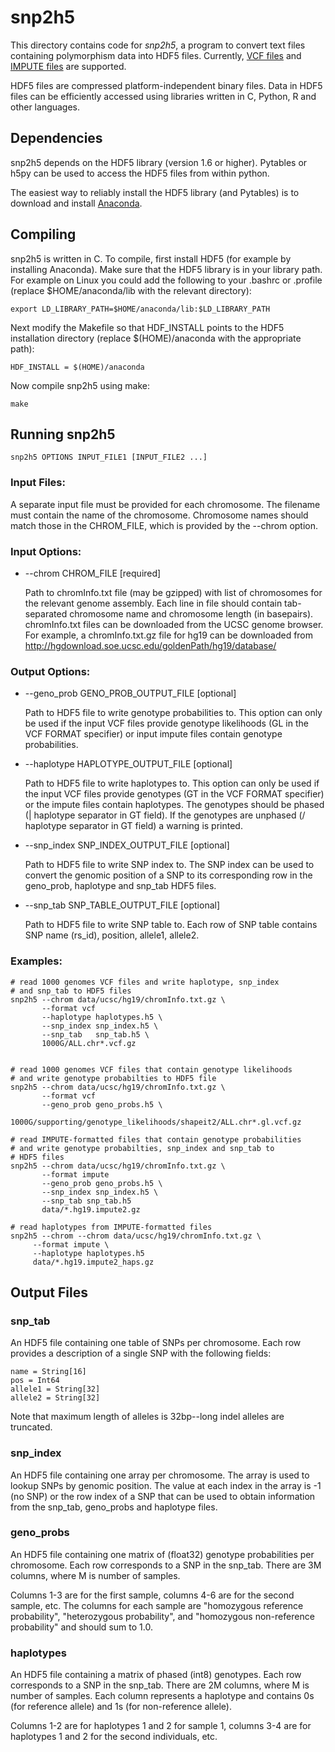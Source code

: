 snp2h5
======
This directory contains code for *snp2h5*, a program to convert
text files containing polymorphism data into HDF5 files. Currently,
[VCF files](http://faculty.washington.edu/browning/beagle/intro-to-vcf.html) and
[IMPUTE files](http://www.stats.ox.ac.uk/~marchini/software/gwas/file_format.html)
are supported.

HDF5 files are compressed platform-independent binary files. Data in
HDF5 files can be efficiently accessed using libraries written in C,
Python, R and other languages.


## Dependencies
snp2h5 depends on the HDF5 library (version 1.6 or higher). Pytables
or h5py can be used to access the HDF5 files from within python.

The easiest way to reliably install the HDF5 library (and Pytables) is 
to download and install [Anaconda](http://continuum.io/downloads).


## Compiling
snp2h5 is written in C. To compile, first install HDF5 (for example by installing
Anaconda). Make sure that the HDF5 library is in your library path. For example 
on Linux you could add the following to your .bashrc or .profile (replace
$HOME/anaconda/lib with the relevant directory):

    export LD_LIBRARY_PATH=$HOME/anaconda/lib:$LD_LIBRARY_PATH
       
Next modify the Makefile so that HDF_INSTALL points to the
HDF5 installation directory (replace $(HOME)/anaconda with the
appropriate path):

    HDF_INSTALL = $(HOME)/anaconda

Now compile snp2h5 using make:

    make

## Running snp2h5

    snp2h5 OPTIONS INPUT_FILE1 [INPUT_FILE2 ...]

### Input Files:
A separate input file must be provided for each chromosome. The
filename must contain the name of the chromosome. Chromosome names
should match those in the CHROM_FILE, which is provided by the --chrom option.

### Input Options:
* --chrom CHROM_FILE [required]

     Path to chromInfo.txt file (may be gzipped) with list of chromosomes
     for the relevant genome assembly. Each line in file should
     contain tab-separated chromosome name and chromosome length (in
     basepairs). chromInfo.txt files can be downloaded from the UCSC
     genome browser. For example, a chromInfo.txt.gz file for hg19 can
     be downloaded from
     http://hgdownload.soe.ucsc.edu/goldenPath/hg19/database/

### Output Options:
*  --geno_prob GENO_PROB_OUTPUT_FILE [optional]
    
     Path to HDF5 file to write genotype probabilities to.  This option can
     only be used if the input VCF files provide genotype likelihoods
     (GL in the VCF FORMAT specifier) or input impute files contain
	 genotype probabilities.

*  --haplotype HAPLOTYPE_OUTPUT_FILE [optional]

     Path to HDF5 file to write haplotypes to.  This option can only be
     used if the input VCF files provide genotypes (GT in the VCF
     FORMAT specifier) or the impute files contain haplotypes. The
     genotypes should be phased (| haplotype separator in GT
     field). If the genotypes are unphased (/ haplotype separator
	 in GT field)  a warning is printed.

*  --snp_index SNP_INDEX_OUTPUT_FILE [optional]

     Path to HDF5 file to write SNP index to. The SNP index can
     be used to convert the genomic position of a SNP to its
     corresponding row in the geno_prob, haplotype and snp_tab
     HDF5 files.

*  --snp_tab SNP_TABLE_OUTPUT_FILE [optional]

     Path to HDF5 file to write SNP table to. Each row of SNP
     table contains SNP name (rs_id), position, allele1, allele2.

### Examples:

    # read 1000 genomes VCF files and write haplotype, snp_index
    # and snp_tab to HDF5 files
    snp2h5 --chrom data/ucsc/hg19/chromInfo.txt.gz \
	       --format vcf
           --haplotype haplotypes.h5 \
           --snp_index snp_index.h5 \
           --snp_tab   snp_tab.h5 \
           1000G/ALL.chr*.vcf.gz


    # read 1000 genomes VCF files that contain genotype likelihoods
    # and write genotype probabilties to HDF5 file
    snp2h5 --chrom data/ucsc/hg19/chromInfo.txt.gz \
	       --format vcf
           --geno_prob geno_probs.h5 \
           1000G/supporting/genotype_likelihoods/shapeit2/ALL.chr*.gl.vcf.gz

    # read IMPUTE-formatted files that contain genotype probabilities
    # and write genotype probabilties, snp_index and snp_tab to
	# HDF5 files
    snp2h5 --chrom data/ucsc/hg19/chromInfo.txt.gz \
	       --format impute
           --geno_prob geno_probs.h5 \
		   --snp_index snp_index.h5 \
		   --snp_tab snp_tab.h5
           data/*.hg19.impute2.gz

    # read haplotypes from IMPUTE-formatted files
	snp2h5 --chrom --chrom data/ucsc/hg19/chromInfo.txt.gz \
	     --format impute \
	     --haplotype haplotypes.h5
		 data/*.hg19.impute2_haps.gz



## Output Files

### snp_tab
An HDF5 file containing one table of SNPs per chromosome.  Each row
provides a description of a single SNP with the following fields:

    name = String[16]
    pos = Int64
    allele1 = String[32]
    allele2 = String[32]

Note that maximum length of alleles is 32bp--long indel alleles are truncated.

### snp_index
An HDF5 file containing one array per chromosome. The array is used to lookup
SNPs by genomic position.  The value at each index in the array is -1 (no
SNP) or the row index of a SNP that can be used to obtain information
from the snp\_tab, geno\_probs and haplotype files.

### geno_probs
An HDF5 file containing one matrix of (float32) genotype probabilities
per chromosome. Each row corresponds to a SNP in the snp_tab.  There
are 3M columns, where M is number of samples.

Columns 1-3 are for the first sample, columns 4-6 are for the second
sample, etc.  The columns for each sample are "homozygous reference
probability", "heterozygous probability", and "homozygous
non-reference probability" and should sum to 1.0.

### haplotypes
An HDF5 file containing a matrix of phased (int8) genotypes. Each row
corresponds to a SNP in the snp_tab.  There are 2M columns, where M is
number of samples. Each column represents a haplotype and contains 0s
(for reference allele) and 1s (for non-reference allele).

Columns 1-2 are for haplotypes 1 and 2 for sample 1, columns 3-4 are
for haplotypes 1 and 2 for the second individuals, etc.



